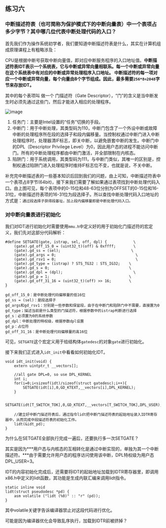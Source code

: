 ## 练习六

### 中断描述符表（也可简称为保护模式下的中断向量表）中一个表项占多少字节？其中哪几位代表中断处理代码的入口？

首先我们作为操作系统初学者，我们要知道中断描述符表是什么，其实在计算机组成原理课程上有粗略涉及：

CPU是根据中断号获取中断向量值，即对应中断服务程序的入口地址值。**中断描述符表IDT表示一个系统表，它与中断或异常向量相联系。每一个中断或异常向量在这个系统表中有对应的中断或异常处理程序入口地址。 中断描述符的每一项对应一个中断或异常向量，每个向量由8个字节组成。因此，最多需要`256*8=2048`字节来存放IDT。**

其中的每个表项叫 做一个 门描述符（Gate Descriptor），“门”的含义是当中断发生时必须先通过这些门，然后才能进入相应的处理程序。

![image](https://img1.imgtp.com/2022/10/11/tPDpCDiA.png)

1.  任务门：主要是Intel设置的“任务”切换的手段。
2.  中断门：用于中断处理，其类型码为110，中断门包含了一个外设中断或故障中断的处理程序所在段的选择子和段内偏移量。当控制权通过中断门进入中断处理程序时，处理器清IF标志，即关中断，以避免嵌套中断的发生。中断门中的DPL（Descriptor Privilege Level）为0，因此用户态的进程不能访问中断门。所有的中断处理程序都由中断门激活，并全部限制在内核态。
3.  陷阱门：用于系统调用，其类型码为111，与中断门类似，其唯一的区别是，控制权通过陷阱门进入处理程序时维持IF标志位不变，也就是说，不关中断。



补充完中断描述表的一些基本知识后回到我们的问题，由上可知，中断描述符表中一个表项占8字节(64bit)，接下来我们需要了解如果通过表项找到中断处理代码入口。由上图可见，每个表项中的0-15位和48-63位分别为OFFSET的0-15位和16-31位，中断描述符表项的16-31位为段选择子。所以查找中断处理代码入口地址的方式是：`通过段选择子获得段基址，加上段内偏移量即是中断处理代码入口。`



### 对中断向量表进行初始化

我们对IDT进行初始化时需要使用`mmu.h`中定义好的用于初始化门描述符的宏定义，我们先对这部分代码解析：

    #define SETGATE(gate, istrap, sel, off, dpl) {            \
        (gate).gd_off_15_0 = (uint32_t)(off) & 0xffff;        \
        (gate).gd_ss = (sel);                                \
        (gate).gd_args = 0;                                    \
        (gate).gd_rsv1 = 0;                                    \
        (gate).gd_type = (istrap) ? STS_TG32 : STS_IG32;    \
        (gate).gd_s = 0;                                    \
        (gate).gd_dpl = (dpl);                                \
        (gate).gd_p = 1;                                    \
        (gate).gd_off_31_16 = (uint32_t)(off) >> 16;        \
    }

<!---->

    gd_off_15_0：是中断处理代码偏移量的低16位
    gd_ss = (sel)：是段选择子
    gd_args和gd_rsv1：分别是一些参数和保留段，由于在中断门和陷阱门中不需要，直接置为0
    gd_type；描述当前是什么类型的门描述符，根据参数中的istrap判断进行选择
    gd_s：必须置为0的系统参数
    gd_dpl：中断处理的特权级，根据参数dpl设置
    gd_p：占位符
    gd_off_31_16：是中断处理代码偏移量的高16位

可见，`SETGATE`这个宏定义用于给结构体`gatedesc`的对象`gate`进行初始化。

接下来我们正式进入`idt_init`中看看如何初始化IDT。

    void idt_init(void) {
        extern uintptr_t __vectors[];

        //all gate DPL=0, so use DPL_KERNEL 
        int i;
        for(i=0;i<sizeof(idt)/sizeof(struct gatedesc);i++){
            SETGATE(idt[i],0,GD_KTEXT,__vectors[i],DPL_KERNEL);
        }

        SETGATE(idt[T_SWITCH_TOK],0,GD_KTEXT,__vectors[T_SWITCH_TOK],DPL_USER);
        
        //建立好中断门描述符表后，通过指令lidt把中断门描述符表的起始地址装入IDTR寄存器中，从而完成中段描述符表的初始化工作。
        lidt(&idt_pd);
    }

为什么在SETGATE全部执行完成一遍后，还要执行多一次SETGATE？

其实是因为***用户态与内核态的互相转化是通过中断实现的，单独为其一个中断描述符。***由于需要允许用户态的程序访问使用该中断，DPL特权级为用户态DPL\_USER=3。

IDT的内容初始化完成后，还需要将IDT的起始地址加载到IDTR寄存器里，即调用x86.h中定义的lidt函数，其功能是生成内联汇编来调用lidt指令。

    static inline void
    lidt(struct pseudodesc *pd) {
        asm volatile ("lidt (%0)" :: "r" (pd));
    }

其中volatile关键字告诉编译器禁止对这段代码进行优化。

可能是因为编译器优化会导致乱序执行，加载到IDTR前被挤掉？
